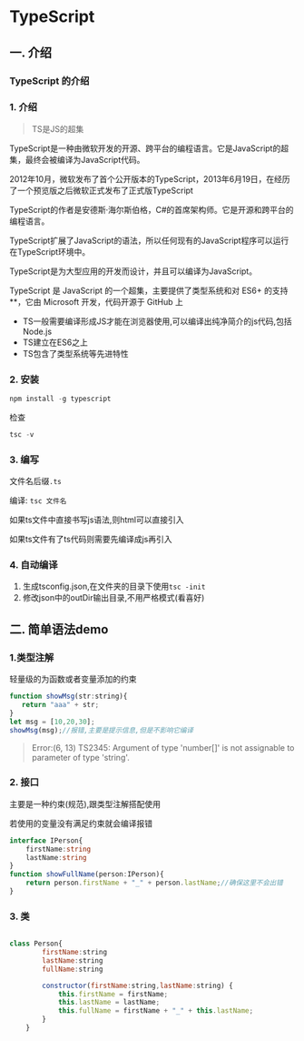 # TypeScript

## 一. 介绍



### TypeScript 的介绍

### 1. 介绍

> TS是JS的超集

TypeScript是一种由微软开发的开源、跨平台的编程语言。它是JavaScript的超集，最终会被编译为JavaScript代码。

2012年10月，微软发布了首个公开版本的TypeScript，2013年6月19日，在经历了一个预览版之后微软正式发布了正式版TypeScript

TypeScript的作者是安德斯·海尔斯伯格，C#的首席架构师。它是开源和跨平台的编程语言。

TypeScript扩展了JavaScript的语法，所以任何现有的JavaScript程序可以运行在TypeScript环境中。

TypeScript是为大型应用的开发而设计，并且可以编译为JavaScript。

TypeScript 是 JavaScript 的一个超集，主要提供了类型系统和对 ES6+ 的支持**，它由 Microsoft 开发，代码开源于 GitHub 上

* TS一般需要编译形成JS才能在浏览器使用,可以编译出纯净简介的js代码,包括Node.js
* TS建立在ES6之上
* TS包含了类型系统等先进特性

### 2. 安装

```java
npm install -g typescript
```

检查

```java
tsc -v
```

### 3. 编写

文件名后缀`.ts`

编译: `tsc 文件名`

如果ts文件中直接书写js语法,则html可以直接引入

如果ts文件有了ts代码则需要先编译成js再引入

### 4. 自动编译

1. 生成tsconfig.json,在文件夹的目录下使用`tsc -init`
2. 修改json中的outDir输出目录,不用严格模式(看喜好)

## 二. 简单语法demo

### 1.类型注解

轻量级的为函数或者变量添加的约束

```javascript
function showMsg(str:string){
   return "aaa" + str;
}
let msg = [10,20,30];
showMsg(msg);//报错,主要是提示信息,但是不影响它编译
```

> Error:(6, 13) TS2345: Argument of type 'number[]' is not assignable to parameter of type 'string'.

### 2. 接口

主要是一种约束(规范),跟类型注解搭配使用

若使用的变量没有满足约束就会编译报错

```typescript
interface IPerson{
    firstName:string
    lastName:string
}
function showFullName(person:IPerson){
    return person.firstName + "_" + person.lastName;//确保这里不会出错
}
```

### 3. 类

```javascript

class Person{
        firstName:string
        lastName:string
        fullName:string

        constructor(firstName:string,lastName:string) {
            this.firstName = firstName;
            this.lastName = lastName;
            this.fullName = firstName + "_" + this.lastName;
        }
    }
```

